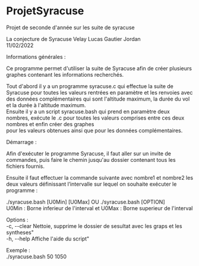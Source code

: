 # ProjetSyracuse
Projet de seconde d'année sur les suite de syracuse


La conjecture de Syracuse			 Velay Lucas   Gautier Jordan   
11/02/2022

Informations générales :  

Ce programme permet d'utiliser la suite de Syracuse afin de créer plusieurs graphes contenant les informations recherchés.  

Tout d'abord il y a un programme syracuse.c qui effectue la suite de Syracuse pour toutes les valeurs rentrées en paramètre et les renvoies avec des données complémentaires qui sont l'altitude maximum, la durée du vol et la durée à l'altitude maximum.  
Ensuite il y a un script syracuse.bash qui prend en paramètre deux nombres, exécute le .c pour toutes les valeurs comprises entre ces deux nombres et enfin créer des graphes   
pour les valeurs obtenues ainsi que pour les données complémentaires.  

Démarrage :  

Afin d'exécuter le programme Syracuse, il faut aller sur un invite de commandes, puis faire le chemin jusqu'au dossier contenant tous les fichiers fournis.  

Ensuite il faut effectuer la commande suivante avec nombre1 et nombre2 les deux valeurs définissant l’intervalle sur lequel on souhaite exécuter le programme :  

./syracuse.bash [U0Min] [U0Max] OU ./syracuse.bash [OPTION]  
U0Min : Borne inferieur de l'interval et U0Max : Borne superieur de l'interval  

Options :  
	-c, --clear   Nettoie, supprime le dossier de sesultat avec les graps et les syntheses"  
	-h, --help    Affiche l'aide du script"  


Exemple :  
./syracuse.bash 50 1050   
